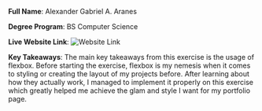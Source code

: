 __Full Name__: Alexander Gabriel A. Aranes

__Degree Program__: BS Computer Science

__Live Website Link__: ![Website Link](https://cmsc-100-2s24-25-c3l.github.io/exer-02-html-and-css-alexgaaranes/)

__Key Takeaways__: The main key takeaways from this exercise is the usage of flexbox. Before starting the exercise, flexbox is my nemesis when it comes to styling or 
creating the layout of my projects before. After learning about how they actually work, I managed to implement it properly on this exercise which greatly helped me
achieve the glam and style I want for my portfolio page.
